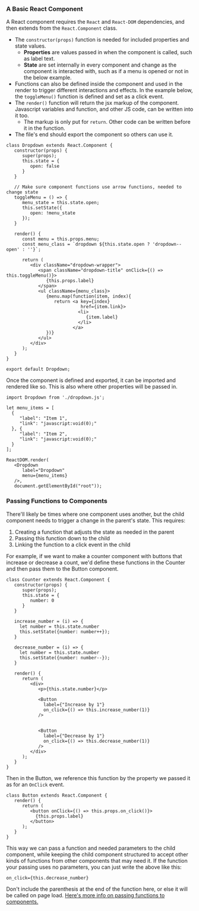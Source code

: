 
### A Basic React Component

A React component requires the `React` and `React-DOM` dependencies, and then extends from the `React.Component` class.

* The `constructor(props)` function is needed for included properties and state values.
    - **Properties** are values passed in when the component is called, such as label text.
    - **State** are set internally in every component and change as the component is interacted with, such as if a menu is opened or not in the below example.
* Functions can also be defined inside the component and used in the render to trigger different interactions and effects. In the example below, the `toggleMenu()` function is defined and set as a click event.
* The `render()` function will return the jsx markup of the component. Javascript variables and function, and other JS code, can be written into it too.
    - The markup is only put for `return`. Other code can be written before it in the function.
* The file's end should export the component so others can use it.

```
class Dropdown extends React.Component {
   constructor(props) {
      super(props);
      this.state = {
         open: false
      }
   }
   
   // Make sure component functions use arrow functions, needed to change state
   toggleMenu = () => {
      menu_state = this.state.open;
      this.setState({
         open: !menu_state
      });
   }
   
   render() {
      const menu = this.props.menu;
      const menu_class = `dropdown ${this.state.open ? 'dropdown--open' : ''}`;

      return (
         <div className="dropdown-wrapper">
            <span className="dropdown-title" onClick={() => this.toggleMenu()}>
               {this.props.label}
            </span>
            <ul className={menu_class}>
               {menu.map(function(item, index){
                  return <a key={index}
                            href={item.link}>
                           <li>
                              {item.label}
                           </li>
                         </a>
               })}
            </ul>
         </div>
      );
   }
}

export default Dropdown;
```

Once the component is defined and exported, it can be imported and rendered like so. This is also where other properties will be passed in.

```
import Dropdown from './dropdown.js';

let menu_items = [
  {
     "label": "Item 1",
     "link": "javascript:void(0);"
  }, {
     "label": "Item 2",
     "link": "javascript:void(0);"
  }
];

ReactDOM.render(
   <Dropdown
      label="Dropdown"
      menu={menu_items}
   />,
   document.getElementById("root"));
```

### Passing Functions to Components

There'll likely be times where one component uses another, but the child component needs to trigger a change in the parent's state. This requires:

1. Creating a function that adjusts the state as needed in the parent
2. Passing this function down to the child
3. Linking the function to a click event in the child

For example, if we want to make a counter component with buttons that increase or decrease a count, we'd define these functions in the Counter and then pass them to the Button component.

```
class Counter extends React.Component {
   constructor(props) {
      super(props);
      this.state = {
         number: 0
      }
   }
 
   increase_number = (i) => {
     let number = this.state.number
     this.setState({number: number++});
   }
   
   decrease_number = (i) => {
     let number = this.state.number
     this.setState({number: number--});
   }
   
   render() {
      return (
         <div>
            <p>{this.state.number}</p>
            
            <Button
              label={"Increase by 1"}
              on_click={() => this.increase_number(1)}
            />
            
            
            <Button
              label={"Decrease by 1"}
              on_click={() => this.decrease_number(1)}
            />
         </div>
      );
   }
}
```

Then in the Button, we reference this function by the property we passed it as for an `OnClick` event.

```
class Button extends React.Component {   
   render() {
      return (
         <button onClick={() => this.props.on_click()}>
           {this.props.label}
         </button>
      );
   }
}
```

This way we can pass a function and needed parameters to the child component, while keeping the child component structured to accept other kinds of functions from other components that may need it. If the function your passing uses no parameters, you can just write the above like this:

```
on_click={this.decrease_number}
```
Don't include the parenthesis at the end of the function here, or else it will be called on page load. [Here's more info on passing functions to components.](https://reactjs.org/docs/faq-functions.html)
